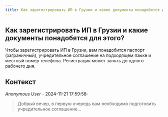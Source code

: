 ```yaml
---
title: Как зарегистрировать ИП в Грузии и какие документы понадобятся для этого?
---
```


## Как зарегистрировать ИП в Грузии и какие документы понадобятся для этого?

Чтобы зарегистрировать ИП в Грузии, вам понадобится паспорт (заграничный), учредительное соглашение на подходящем языке и местный номер телефона. Регистрация может занять до одного рабочего дня.

## Контекст

_Anonymous User_ - 2024-11-21 17:59:58:

> Добрый вечер, в первую очередь вам необходимо подготовить учредительное соглашение...

